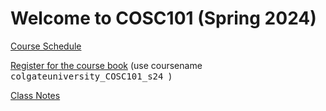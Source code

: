 # Welcome to COSC101 (Spring 2024)
[Course Schedule](https://docs.google.com/spreadsheets/d/1niXovgeJ8ShZEJBspp5EV8IcmBmRAMkjTwJsJIq6sTs/edit?usp=sharing)

[Register for the course book](https://runestone.academy/runestone/default/user/register) (use coursename <tt> colgateuniversity\_COSC101\_s24 </tt>)

[Class Notes](notes)